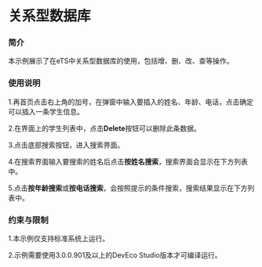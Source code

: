 # 关系型数据库

### 简介

本示例展示了在eTS中关系型数据库的使用，包括增、删、改、查等操作。

### 使用说明

1.再首页点击右上角的加号，在弹窗中输入要插入的姓名、年龄、电话，点击确定可以插入一条学生信息。

2.在界面上的学生列表中，点击**Delete**按钮可以删除此条数据。

3.点击底部搜索按钮，进入搜索界面。

4.在搜索界面输入要搜索的姓名后点击**按姓名搜索**，搜索界面会显示在下方列表中。

5.点击**按年龄搜索**或**按电话搜索**，会按照提示的条件搜索，搜索结果显示在下方列表中。



### 约束与限制

1.本示例仅支持标准系统上运行。

2.示例需要使用3.0.0.901及以上的DevEco Studio版本才可编译运行。
